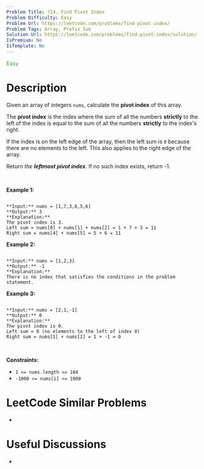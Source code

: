 ```yaml
---
Problem Title: 724. Find Pivot Index
Problem Difficulty: Easy
Problem Url: https://leetcode.com/problems/find-pivot-index/
Problem Tags: Array, Prefix Sum
Solution Url: https://leetcode.com/problems/find-pivot-index/solution/
IsPremium: No
IsTemplate: No
---
```


<span style="color: rgb(67, 160, 71);">Easy</span>

# Description

Given an array of integers `nums`, calculate the **pivot index** of this array.


The **pivot index** is the index where the sum of all the numbers **strictly** to the left of the index is equal to the sum of all the numbers **strictly** to the index's right.


If the index is on the left edge of the array, then the left sum is `0` because there are no elements to the left. This also applies to the right edge of the array.


Return *the **leftmost pivot index***. If no such index exists, return -1.


 


**Example 1:**



```

**Input:** nums = [1,7,3,6,5,6]
**Output:** 3
**Explanation:**
The pivot index is 3.
Left sum = nums[0] + nums[1] + nums[2] = 1 + 7 + 3 = 11
Right sum = nums[4] + nums[5] = 5 + 6 = 11

```

**Example 2:**



```

**Input:** nums = [1,2,3]
**Output:** -1
**Explanation:**
There is no index that satisfies the conditions in the problem statement.
```

**Example 3:**



```

**Input:** nums = [2,1,-1]
**Output:** 0
**Explanation:**
The pivot index is 0.
Left sum = 0 (no elements to the left of index 0)
Right sum = nums[1] + nums[2] = 1 + -1 = 0

```

 


**Constraints:**


* `1 <= nums.length <= 104`
* `-1000 <= nums[i] <= 1000`




# LeetCode Similar Problems

- []()

# Useful Discussions

- []()

